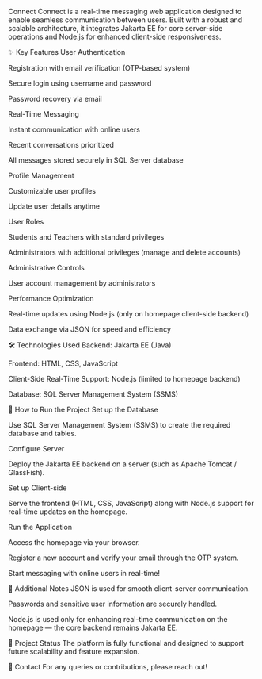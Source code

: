 Connect
Connect is a real-time messaging web application designed to enable seamless communication between users.
Built with a robust and scalable architecture, it integrates Jakarta EE for core server-side operations and Node.js for enhanced client-side responsiveness.

✨ Key Features
User Authentication

Registration with email verification (OTP-based system)

Secure login using username and password

Password recovery via email

Real-Time Messaging

Instant communication with online users

Recent conversations prioritized

All messages stored securely in SQL Server database

Profile Management

Customizable user profiles

Update user details anytime

User Roles

Students and Teachers with standard privileges

Administrators with additional privileges (manage and delete accounts)

Administrative Controls

User account management by administrators

Performance Optimization

Real-time updates using Node.js (only on homepage client-side backend)

Data exchange via JSON for speed and efficiency

🛠️ Technologies Used
Backend: Jakarta EE (Java)

Frontend: HTML, CSS, JavaScript

Client-Side Real-Time Support: Node.js (limited to homepage backend)

Database: SQL Server Management System (SSMS)

🚀 How to Run the Project
Set up the Database

Use SQL Server Management System (SSMS) to create the required database and tables.

Configure Server

Deploy the Jakarta EE backend on a server (such as Apache Tomcat / GlassFish).

Set up Client-side

Serve the frontend (HTML, CSS, JavaScript) along with Node.js support for real-time updates on the homepage.

Run the Application

Access the homepage via your browser.

Register a new account and verify your email through the OTP system.

Start messaging with online users in real-time!

📄 Additional Notes
JSON is used for smooth client-server communication.

Passwords and sensitive user information are securely handled.

Node.js is used only for enhancing real-time communication on the homepage — the core backend remains Jakarta EE.

📢 Project Status
The platform is fully functional and designed to support future scalability and feature expansion.

📧 Contact
For any queries or contributions, please reach out!
